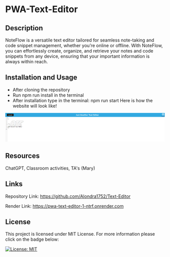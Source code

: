 # PWA-Text-Editor

## Description

NoteFlow is a versatile text editor tailored for seamless note-taking and code snippet management, whether you’re online or offline. With NoteFlow, you can effortlessly create, organize, and retrieve your notes and code snippets from any device, ensuring that your important information is always within reach.

## Installation and Usage

- After cloning the repository
- Run npm run install in the terminal
- After installation type in the terminal: npm run start
 Here is how the website will look like! 

 ![alt text](image.png)

 ## Resources

 ChatGPT, Classroom activities, TA's (Mary) 

 ## Links 

 Repository Link: https://github.com/Alondra1752/Text-Editor

 Render Link: https://pwa-text-editor-1-ntrf.onrender.com

## License

This project is licensed under MIT License. For more information please click on the badge below: 

 [![License: MIT](https://img.shields.io/badge/License-MIT-yellow.svg)](https://opensource.org/licenses/MIT)
 
